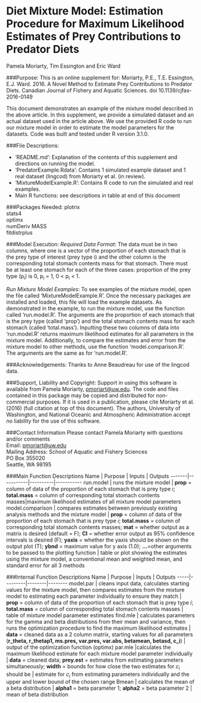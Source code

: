 # Diet Mixture Model: Estimation Procedure for Maximum Likelihood Estimates of Prey Contributions to Predator Diets

Pamela Moriarty, Tim Essington and Eric Ward

###Purpose:
This is an online supplement for:
 Moriarty, P.E., T.E. Essington, E.J. Ward. 2016. A Novel Method to Estimate Prey Contributions to Predator Diets. Canadian Journal of Fishery and Aquatic Sciences. doi 10.1139/cjfas-2016-0149

This document demonstrates an example of the mixture model described in the above article. In this supplement, we provide a simulated dataset and an actual dataset used in the article above. We use the provided R code to run our mixture model in order to estimate the model parameters for the datasets. Code was built and tested under R version 3.1.0.

###File Descriptions:
- ‘README.md’: Explanation of the contents of this supplement and directions on running the model.
- ‘PredatorExample.Rdata’: Contains 1 simulated example dataset and 1 real dataset (lingcod) from Moriarty et al. (in review). 
- ‘MixtureModelExample.R’: Contains R code to run the simulated and real examples.
- Main R functions: see descriptions in table at end of this document

###Packages Needed:
plotrix  
stats4  
optimx  
numDeriv 
MASS  
fitdistrplus  

###Model Execution:
*Required Data Format*: The data must be in two columns, where one is a vector of the proportion of each stomach that is the prey type of interest (prey type i) and the other column is the corresponding total stomach contents mass for that stomach. There must be at least one stomach for each of the three cases: proportion of the prey type (p<sub>i</sub>) is 0, p<sub>i</sub> = 1, 0 < p<sub>i</sub> < 1. 

*Run Mixture Model Examples*: 
To see examples of the mixture model, open the file called ‘MixtureModelExample.R’. Once the necessary packages are installed and loaded, this file will load the example datasets. As demonstrated in the example, to run the mixture model, use the function called ‘run.model.R’. The arguments are the proportion of each stomach that is the prey type (called ‘prop’) and the total stomach contents mass for each stomach (called ‘total.mass’). Inputting these two columns of data into ‘run.model.R’ returns maximum likelihood estimates for all parameters in the mixture model. 
Additionally, to compare the estimates and error from the mixture model to other methods, use the function ‘model.comparison.R’. The arguments are the same as for ‘run.model.R’. 

###Acknowledgements:
Thanks to Anne Beaudreau for use of the lingcod data. 

###Support, Liability and Copyright: 
Support in using this software is available from Pamela Moriarty, pmoriart@uw.edu. The code and files contained in this package may be copied and distributed for non-commercial purposes. If it is used in a publication, please cite Moriarty et al. (2016) (full citation at top of this document).  The authors, University of Washington, and National Oceanic and Atmospheric Administration accept no liability for the use of this software.  

###Contact Information
Please contact Pamela Moriarty with questions and/or comments   
Email: pmoriart@uw.edu  
Mailing Address: School of Aquatic and Fishery Sciences  
                PO Box 355020  
                Seattle, WA 98195  

###Main Function Descriptions
Name | Purpose | Inputs | Outputs
-------|-----------|----------|-----------
run.model | runs the mixture model | **prop** = column of data of the proportion of each stomach that is prey type *i*; **total.mass** = column of corresponding total stomach contents masses|maximum likelihood estimates of all mixture model parameters
model.comparison  | compares estimates between previously existing analysis methods and the mixture model | **prop** = column of data of the proportion of each stomach that is prey type *i*; **total.mass** = column of corresponding total stomach contents masses; **mat** = whether output as a matrix is desired (default = F); **CI** = whether error output as 95% confidence intervals is desired (F); **yaxis** = whether the yaxis should be shown on the output plot (T); **ybnd** = maximum value for y axis (1.0); **…**=other arguments to be passed to the plotting function  | table or plot showing the estimates using the mixture model, a conventional mean and weighted mean, and standard error for all 3 methods

###Internal Function Descriptions
Name | Purpose | Inputs | Outputs
-----|---------|--------|--------
model.par | cleans input data, calculates starting values for the mixture model, then compares estimates from the mixture model to estimating each parameter individually to ensure they match | **prop** = column of data of the proportion of each stomach that is prey type *i*; **total.mass** = column of corresponding total stomach contents masses | table of mixture model parameter estimates
find.mle | calculates parameters for the gamma and beta distributions from their mean and variance, then runs the optimization procedure to find the maximum likelihood estimates |  **data** = cleaned data as a 2 column matrix, starting values for all parameters (**r_theta, r_thetap1, ms.pres, var.pres, var.abs, betamean, betasd, c_i**) | output of the optimization function (optimx)
par.mle |calculates the maximum likelihood estimate for each mixture model parameter individually | **data** = cleaned data; **prey.est** = estimates from estimating parameters simultaneously; **width** = bounds for how close the two estimates for *c<sub>i</sub>* should be | estimate for *c<sub>i</sub>* from estimating parameters individually and the upper and lower bound of the chosen range
Bmean | calculates the mean of a beta distribution | **alpha1** = beta parameter 1; **alpha2** = beta parameter 2 | mean of beta distribution


   
      
         





